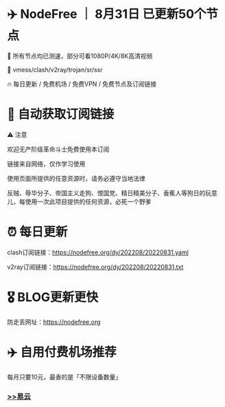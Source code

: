 # ✈️ NodeFree ｜ 8月31日 已更新50个节点

🏴‍ 所有节点均已测速，部分可看1080P/4K/8K高清视频

🎏 vmess/clash/v2ray/trojan/sr/ssr 

🔥 每日更新 / 免费机场 / 免费VPN / 免费节点及订阅链接

# 🚀 自动获取订阅链接

⚠️ 注意

欢迎无产阶级革命斗士免费使用本订阅

链接来自网络，仅作学习使用

使用页面所提供的任意资源时，请务必遵守当地法律

反贼、辱华分子、帝国主义走狗、恨国党、精日精美分子、香蕉人等狗日的玩意儿，每使用一次此项目提供的任何资源，必死一个野爹

# ⏰ 每日更新

clash订阅链接：https://nodefree.org/dy/202208/20220831.yaml

v2ray订阅链接：https://nodefree.org/dy/202208/20220831.txt

# 🎖️ BLOG更新更快

防走丢网址：https://nodefree.org

# ✈️ 自用付费机场推荐
每月只要10元，最香的是「不限设备数量」

### [>>易云](https://yiyun.io/#/register?code=xpeINiZl)
